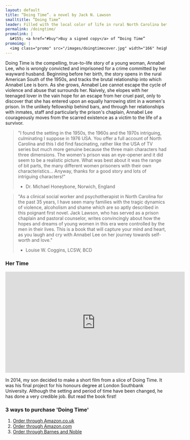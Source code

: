 ```yaml
---
layout: default
title: “Doing Time”. a novel by Jack N. Lawson
smalltitle: “Doing Time”
leader: Filled with the local color of life in rural North Carolina between the 1950s and 1970s, Doing Time is a poignant - and at times humorous - story of multi-generational trauma and abuse, and the journey of the human spirit to healing and redemption.
permalink: /doingtime/
promolink: |
  &#155; <a href="#buy">Buy a signed copy</a> of “Doing Time”
promoimg: |
  <img class="promo" src="/images/doingtimecover.jpg" width="166" height="231" alt="Front cover of Jack's latest book, Doing Time" />
---
```


Doing Time is the compelling, true-to-life story of a young woman, Annabel Lee, who is wrongly convicted and imprisoned for a crime committed by her wayward husband. Beginning before her birth, the story opens in the rural American South of the 1950s, and tracks the brutal relationship into which Annabel Lee is born. As she grows, Annabel Lee cannot escape the cycle of violence and abuse that surrounds her. Naively, she elopes with her teenaged lover in the vain hope for an escape from her cruel past, only to discover that she has entered upon an equally harrowing stint in a women's prison. In the unlikely fellowship behind bars, and through her relationships with inmates, staff and particularly the prison's chaplain, Annabel Lee courageously moves from the scarred existence as a victim to the life of a survivor.

> "I found the setting in the 1950s, the 1960s and the 1970s intriguing, culminating I suppose in 1976 USA. You offer a full account of North Carolina and this I did find fascinating, rather like the USA of TV series but much more genuine because the three main characters had three dimensions. The women's prison was an eye-opener and it did seem to be a realistic picture. What was best about it was the range of bit parts, the many different women prisoners with their own characteristics... Anyway, thanks for a good story and lots of intriguing characters!"   
> - Dr. Michael Honeybone, Norwich, England

> "As a clinical social worker and psychotherapist in North Carolina for the past 35 years, I have seen many families with the tragic dynamics of violence, alcoholism and shame which are so aptly described in this poignant first novel. Jack Lawson, who has served as a prison chaplain and pastoral counselor, writes convincingly about how the hopes and dreams of young women in this era were controlled by the men in their lives. This is a book that will capture your mind and heart, as you laugh and cry with Annabel Lee on her journey towards self-worth and love."   
> - Louise W. Coggins, LCSW, BCD

### Her Time

<iframe width="560" height="315" src="https://www.youtube.com/embed/-P-5PSna81Q" frameborder="0" allowfullscreen></iframe>

In 2014, my son decided to make a short film from a slice of Doing Time. It was his final project for his honours degree at London Southbank University. Although the setting and period of time have been changed, he has done a very credible job. But read the book first!

### 3 ways to purchase 'Doing Time'

1. [Order through Amazon.co.uk](http://www.amazon.co.uk/Doing-Time-Jack-N-Lawson/dp/1452039542/ref=sr_1_11?ie=UTF8&qid=1310581403&sr=8-11)
2. [Order through Amazon.com](http://www.amazon.com/Doing-Time-Jack-N-Lawson/dp/1452039542/ref=sr_1_1?ie=UTF8&qid=1291658929&sr=8-1)
3. [Order through Barnes and Noble](http://search.barnesandnoble.com/Doing-Time/Jack-N-Lawson/e/9781452039534/?itm=3&USRI=jack+n.+lawson)
